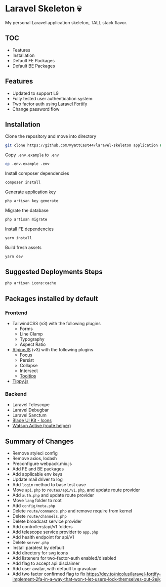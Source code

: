 # Laravel Skeleton 💀

My personal Laravel application skeleton, TALL stack flavor.

## TOC

- Features
- Installation
- Default FE Packages
- Default BE Packages

## Features

- Updated to support L9
- Fully tested user authentication system
- Two factor auth using [Laravel Fortify](https://laravel.com/docs/8.x/fortify)
- Change password flow

## Installation

Clone the repository and move into directory

```bash
git clone https://github.com/WyattCast44/laravel-skeleton application && cd application
```

Copy `.env.example` to `.env`

```bash
cp .env.example .env
```

Install composer dependencies

```bash
composer install
```

Generate application key

```bash
php artisan key generate
```

Migrate the database

```bash
php artisan migrate
```

Install FE dependencies

```bash
yarn install
```

Build fresh assets

```bash
yarn dev
```

## Suggested Deployments Steps

```bash
php artisan icons:cache
```

## Packages installed by default

### Frontend

- TailwindCSS (v3) with the following plugins
    - Forms
    - Line Clamp
    - Typography
    - Aspect Ratio
- [AlpineJS](https://alpinejs.dev) (v3) with the following plugins
    - Focus
    - Persist
    - Collapse
    - Intersect
    - [Tooltips](https://github.com/ryangjchandler/alpine-tooltip)
- [Tippy.js](https://tippyjs.bootcss.com/getting-started/)

### Backend

- Laravel Telescope
- Laravel Debugbar
- Laravel Sanctum
- [Blade UI Kit - Icons](https://github.com/blade-ui-kit/blade-icons)
- [Watson Active (route helper)](https://github.com/dwightwatson/active)

## Summary of Changes

- Remove styleci config
- Remove axios, lodash
- Preconfigure webpack.mix.js
- Add FE and BE packages
- Add applicable env keys
- Update mail driver to log
- Add `login` method to base test case
- Move `api.php` to `routes/api/v1.php`, and update route provider
- Add `auth.php` and update route provider
- Move `lang` folder to root
- Add `config/meta.php`
- Delete `route/commands.php` and remove require from kernel
- Delete `route/channels.php`
- Delete broadcast service provider
- Add controllers/api/v1 folders
- Add telescope service provider to `app.php`
- Add health endpoint for api/v1
- Delete `server.php`
- Install paratest by default
- Add directory for svg icons
- Add listeners for two-factor-auth enabled/disabled
- Add flag to accept api disclaimer
- Add user avatar, with default to gravataar
- Add two factor confirmed flag to fix https://dev.to/nicolus/laravel-fortify-implement-2fa-in-a-way-that-won-t-let-users-lock-themselves-out-2ejk